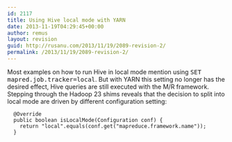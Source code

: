 ```yaml
---
id: 2117
title: Using Hive local mode with YARN
date: 2013-11-19T04:29:45+00:00
author: remus
layout: revision
guid: http://rusanu.com/2013/11/19/2089-revision-2/
permalink: /2013/11/19/2089-revision-2/
---
```

Most examples on how to run Hive in local mode mention using <tt>SET mapred.job.tracker=local</tt>. But with YARN this setting no longer has the desired effect, Hive queries are still executed with the M/R framework. Stepping through the Hadoop 23 shims reveals that the decision to split into local mode are driven by different configuration setting:

    
      @Override
      public boolean isLocalMode(Configuration conf) {
        return "local".equals(conf.get("mapreduce.framework.name"));
      }